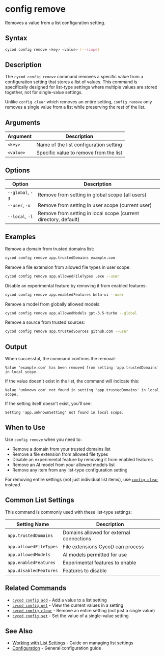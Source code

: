 # config remove

Removes a value from a list configuration setting.

## Syntax

```bash
cycod config remove <key> <value> [--scope]
```

## Description

The `cycod config remove` command removes a specific value from a configuration setting that stores a list of values. This command is specifically designed for list-type settings where multiple values are stored together, not for single-value settings.

Unlike `config clear` which removes an entire setting, `config remove` only removes a single value from a list while preserving the rest of the list.

## Arguments

| Argument | Description |
|----------|-------------|
| `<key>` | Name of the list configuration setting |
| `<value>` | Specific value to remove from the list |

## Options

| Option | Description |
|--------|-------------|
| `--global`, `-g` | Remove from setting in global scope (all users) |
| `--user`, `-u` | Remove from setting in user scope (current user) |
| `--local`, `-l` | Remove from setting in local scope (current directory, default) |

## Examples

Remove a domain from trusted domains list:

```bash
cycod config remove app.trustedDomains example.com
```

Remove a file extension from allowed file types in user scope:

```bash
cycod config remove app.allowedFileTypes .exe --user
```

Disable an experimental feature by removing it from enabled features:

```bash
cycod config remove app.enabledFeatures beta-ui --user
```

Remove a model from globally allowed models:

```bash
cycod config remove app.allowedModels gpt-3.5-turbo --global
```

Remove a source from trusted sources:

```bash
cycod config remove app.trustedSources github.com --user
```

## Output

When successful, the command confirms the removal:

```
Value 'example.com' has been removed from setting 'app.trustedDomains' in local scope.
```

If the value doesn't exist in the list, the command will indicate this:

```
Value 'unknown.com' not found in setting 'app.trustedDomains' in local scope.
```

If the setting itself doesn't exist, you'll see:

```
Setting 'app.unknownSetting' not found in local scope.
```

## When to Use

Use `config remove` when you need to:

- Remove a domain from your trusted domains list
- Remove a file extension from allowed file types
- Disable an experimental feature by removing it from enabled features
- Remove an AI model from your allowed models list
- Remove any item from any list-type configuration setting

For removing entire settings (not just individual list items), use [`config clear`](./clear.md) instead.

## Common List Settings

This command is commonly used with these list-type settings:

| Setting Name | Description |
|--------------|-------------|
| `app.trustedDomains` | Domains allowed for external connections |
| `app.allowedFileTypes` | File extensions CycoD can process |
| `app.allowedModels` | AI models permitted for use |
| `app.enabledFeatures` | Experimental features to enable |
| `app.disabledFeatures` | Features to disable |

## Related Commands

- [`cycod config add`](./add.md) - Add a value to a list setting
- [`cycod config get`](./get.md) - View the current values in a setting
- [`cycod config clear`](./clear.md) - Remove an entire setting (not just a single value)
- [`cycod config set`](./set.md) - Set the value of a single-value setting

## See Also

- [Working with List Settings](../../../usage/config-list-settings.md) - Guide on managing list settings
- [Configuration](../../../usage/configuration.md) - General configuration guide